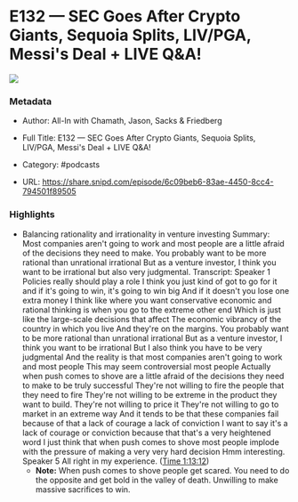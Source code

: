 # E132 —  SEC Goes After Crypto Giants, Sequoia Splits, LIV/PGA, Messi's Deal + LIVE Q&A!

![](https://wsrv.nl/?url=https%3A%2F%2Fssl-static.libsyn.com%2Fp%2Fassets%2Fa%2F9%2Fc%2Fb%2Fa9cb4d1dadb1ea21%2Fall-in_logo.png&w=100&h=100)

### Metadata

- Author: All-In with Chamath, Jason, Sacks & Friedberg
- Full Title: E132 —  SEC Goes After Crypto Giants, Sequoia Splits, LIV/PGA, Messi's Deal + LIVE Q&A!
- Category: #podcasts



- URL: https://share.snipd.com/episode/6c09beb6-83ae-4450-8cc4-794501f89505

### Highlights

- Balancing rationality and irrationality in venture investing
  Summary:
  Most companies aren't going to work and most people are a little afraid of the decisions they need to make. You probably want to be more rational than unrational irrational But as a venture investor, I think you want to be irrational but also very judgmental.
  Transcript:
  Speaker 1
  Policies really should play a role I think you just kind of got to go for it and if it's going to win, it's going to win big And if it doesn't you lose one extra money I think like where you want conservative economic and rational thinking is when you go to the extreme other end Which is just like the large-scale decisions that affect The economic vibrancy of the country in which you live And they're on the margins. You probably want to be more rational than unrational irrational But as a venture investor, I think you want to be irrational But I also think you have to be very judgmental And the reality is that most companies aren't going to work and most people This may seem controversial most people Actually when push comes to shove are a little afraid of the decisions they need to make to be truly successful They're not willing to fire the people that they need to fire They're not willing to be extreme in the product they want to build. They're not willing to price it They're not willing to go to market in an extreme way And it tends to be that these companies fail because of that a lack of courage a lack of conviction I want to say it's a lack of courage or conviction because that that's a very heightened word I just think that when push comes to shove most people implode with the pressure of making a very very hard decision Hmm interesting.
  Speaker 5
  All right in my experience. ([Time 1:13:12](https://share.snipd.com/snip/11eda2fa-d52b-48fc-bab0-80f72cbf1aae))
    - **Note:** When push comes to shove people get scared. You need to do the opposite and get bold in the valley of death. Unwilling to make massive sacrifices to win.
